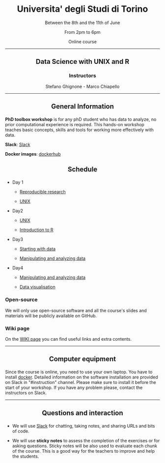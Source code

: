<center><h1>Universita' degli Studi di Torino</h1>
<p>Between the 8th and the 11th of June</p>
<p>From 2pm to 6pm</p>
<p>Online course</p>
</center>

---

<center>
<h2><p>Data Science with UNIX and R</p></h2>
<h3>Instructors</h3>
<p>Stefano Ghignone - Marco Chiapello</p>
</center>

---

<center><h2><p>General Information</p></h2></center>


**PhD toolbox workshop** is for any phD student who has data to analyze, no prior computational experience is required. This hands-on workshop teaches basic concepts, skills and tools for working more effectively with data.

**Slack**: [Slack](https://phdtoolbox2020.slack.com/)

**Docker images**: [dockerhub](https://hub.docker.com/repository/docker/phdtoolboxcourse/2020_course)

<center><h2><p>Schedule</p></h2></center>

- Day 1

	-  [Reproducible research](https://github.com/PhD-Toolbox-course/2020_PhD_Toolbox_course/blob/master/docs/01-RR.html)

	-  [UNIX](https://github.com/PhD-Toolbox-course/2020_PhD_Toolbox_course/blob/master/lessons/Day1/1.Ghignone.Unito.2017-unix.pdf)

- Day2

	-  [UNIX](https://github.com/PhD-Toolbox-course/2020_PhD_Toolbox_course/blob/master/lessons/Day1/1.Ghignone.Unito.2017-unix.pdf)

	-  [Introduction to R](https://datacarpentry.org/R-ecology-lesson/01-intro-to-r.html)


- Day3

	-  [Starting with data](https://datacarpentry.org/R-ecology-lesson/02-starting-with-data.html)

	-  [Manipulating and analyzing data](https://datacarpentry.org/R-ecology-lesson/03-dplyr.html)

- Day4

	-  [Manipulating and analyzing data](https://datacarpentry.org/R-ecology-lesson/03-dplyr.html)

    -  [Data visualisation](https://datacarpentry.org/R-ecology-lesson/04-visualization-ggplot2.html)


### Open-source

We will only use open-source software and all the course's slides and materials will be publicly available on GitHub.

### Wiki page

On the [WIKI page](https://github.com/PhD-Toolbox-course/2020_PhD_Toolbox_course-/wiki/Extra-contents) you can find useful links and extra contents.

---

<center><h2><p>Computer equipment</p></h2></center>

Since the course is online, you need to use your own laptop. You have to install [docker](https://docs.docker.com/). Detailed information on the software installation are provided on Slack in "#instruction" channel. Please make sure to install it before the start of your workshop. If you have any problem please, contact the instructors on Slack.

---

<center><h2><p>Questions and interaction</p></h2></center>

- We will use [Slack](https://phdtoolbox2020.slack.com/) for chatting, taking notes, and sharing URLs and bits of code.

- We will use **sticky notes** to assess the completion of the exercises or for asking questions. Sticky notes will be also used to evaluate each chunk of the course. This is a good way for the teachers to improve and help the students.
